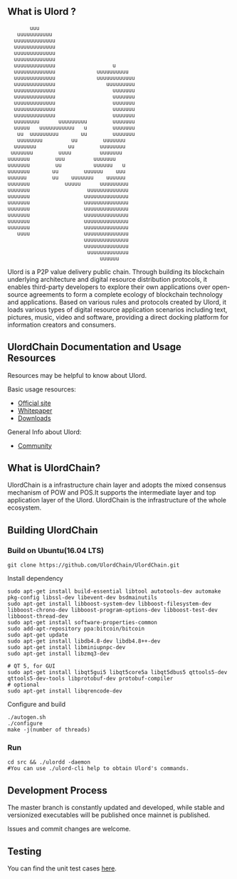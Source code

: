 What is Ulord ?
-------------
           uuu                              
       uuuuuuuuuuu                          
      uuuuuuuuuuuuu                         
      uuuuuuuuuuuuu                         
      uuuuuuuuuuuuu                         
      uuuuuuuuuuuuu                         
      uuuuuuuuuuuuu                  u      
      uuuuuuuuuuuuu             uuuuuuuuuu  
      uuuuuuuuuuuuu             uuuuuuuuuuuu
      uuuuuuuuuuuuu                uuuuuuuuu
      uuuuuuuuuuuuu                  uuuuuuu
      uuuuuuuuuuuuu                  uuuuuuu
      uuuuuuuuuuuuu                  uuuuuuu
      uuuuuuuuuuuuu                  uuuuuuu
      uuuuuuuuuuuuu                  uuuuuuu
      uuuuuuuu      uuuuuuuuu        uuuuuuu
      uuuuu   uuuuuuuuuuu   u        uuuuuuu
       uu  uuuuuuuuu       uu        uuuuuuu
       uuuuuuuu         uu        uuuuuuu 
      uuuuuuu          uu        uuuuuuuu 
     uuuuuuu        uuuu         uuuuuuu  
    uuuuuuu        uuu         uuuuuuu    
    uuuuuuu        uu          uuuuuu   u  
    uuuuuuu       uu        uuuuuu    uuu  
    uuuuuu        uu    uuuuuuu    uuuuuu  
    uuuuuuu           uuuuu      uuuuuuuuu  
    uuuuuuu                  uuuuuuuuuuuuu  
    uuuuuuu                 uuuuuuuuuuuuuu  
    uuuuuuu                 uuuuuuuuuuuuuu  
    uuuuuuu                 uuuuuuuuuuuuuu  
    uuuuuuu                 uuuuuuuuuuuuuu  
    uuuuuuu                 uuuuuuuuuuuuuu  
    uuuuuuu                 uuuuuuuuuuuuuu  
       uuuu                 uuuuuuuuuuuuuu  
                            uuuuuuuuuuuuuu  
                            uuuuuuuuuuuuuu  
                             uuuuuuuuuuuuu  
                                 uuuuuu     


Ulord is a P2P value delivery public chain. Through building its blockchain underlying architecture and digital resource distribution protocols, it enables third-party developers to explore their own applications over open-source agreements to form a complete ecology of blockchain technology and applications. Based on various rules and protocols created by Ulord, it loads various types of digital resource application scenarios including text, pictures, music, video and software, providing a direct docking platform for information creators and consumers.

UlordChain Documentation and Usage Resources
---------------
Resources may be helpful to know about Ulord.

Basic usage resources:

* [Official site](http://ulord.one/)
* [Whitepaper](http://ulord.one/whitepaper/web/viewer.html?lang=zh)
* [Downloads](http://ulord.one/download.html)

General Info about Ulord:

* [Community](https://www.jianshu.com/c/a63d65402fd7)

What is UlordChain?
------------------

UlordChain is a infrastructure chain layer and adopts the mixed consensus mechanism of POW and POS.It supports the intermediate layer and top application layer of the Ulord.
UlordChain is the infrastructure of the whole ecosystem.

Building UlordChain
-------------------

### Build on Ubuntu(16.04 LTS)

    git clone https://github.com/UlordChain/UlordChain.git

Install dependency

    sudo apt-get install build-essential libtool autotools-dev automake pkg-config libssl-dev libevent-dev bsdmainutils
    sudo apt-get install libboost-system-dev libboost-filesystem-dev libboost-chrono-dev libboost-program-options-dev libboost-test-dev libboost-thread-dev
    sudo apt-get install software-properties-common
    sudo add-apt-repository ppa:bitcoin/bitcoin
    sudo apt-get update
    sudo apt-get install libdb4.8-dev libdb4.8++-dev
    sudo apt-get install libminiupnpc-dev
    sudo apt-get install libzmq3-dev

    # QT 5, for GUI
    sudo apt-get install libqt5gui5 libqt5core5a libqt5dbus5 qttools5-dev qttools5-dev-tools libprotobuf-dev protobuf-compiler    
    # optional
    sudo apt-get install libqrencode-dev

Configure and build

    ./autogen.sh
    ./configure
    make -j(number of threads)

### Run

    cd src && ./ulordd -daemon 
    #You can use ./ulord-cli help to obtain Ulord's commands.

Development Process
-------------------

The master branch is constantly updated and developed, while stable
and versionized executables will be published once mainnet is published.

Issues and commit changes are welcome.

Testing
-------
You can find the unit test cases [here](./src/test).
